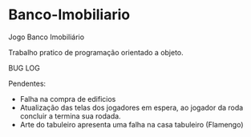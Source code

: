 # Banco-Imobiliario
Jogo Banco Imobiliário

Trabalho pratico de programação orientado a objeto.

BUG LOG

Pendentes:
- Falha na compra de edificios
- Atualização das telas dos jogadores em espera, ao jogador da roda concluir a termina sua rodada.
- Arte do tabuleiro apresenta uma falha na casa tabuleiro (Flamengo)
